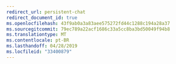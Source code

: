 ```yaml
---
redirect_url: persistent-chat
redirect_document_id: true
ms.openlocfilehash: 43f9ab0a3a83aee575272fd44c1288c194a28a37
ms.sourcegitcommit: 79ec789a22acf1686c33a5cc8ba3bd50049f94b8
ms.translationtype: MT
ms.contentlocale: pt-BR
ms.lasthandoff: 04/28/2019
ms.locfileid: "33400879"
---
```

